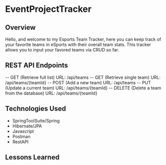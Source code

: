 # EventProjectTracker

## Overview
Hello, and welcome to my Esports Team Tracker, here you can keep track of your favorite teams in eSports with their overall team stats. This tracker allows you to input your favored teams via CRUD so far.  


## REST API Endpoints
-- GET (Retrieve full list) URL: /api/teams
-- GET (Retrieve single team) URL: /api/teams/{teamId}
-- POST (Add a new team) URL: /api/teams
-- PUT (Update a current team) URL: /api/teams/{teamId}
-- DELETE (Delete a team from the database) URL: /api/teams/{teamId}


## Technologies Used
- SpringToolSuite/Spring
- Hibernate/JPA
- Javascript
- Postman
- RestAPI
## Lessons Learned

